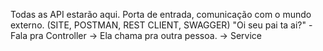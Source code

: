 Todas as API estarão aqui. Porta de entrada, comunicação com o mundo externo. (SITE, POSTMAN, REST CLIENT, SWAGGER)
"Oi seu pai ta ai?" - Fala pra Controller -> Ela chama pra outra pessoa. -> Service